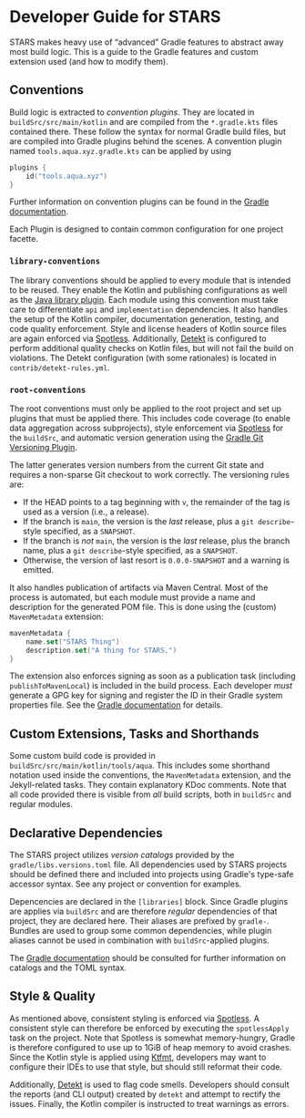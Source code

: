 # Developer Guide for STARS

STARS makes heavy use of “advanced” Gradle features to abstract away most build logic. This is a guide to the Gradle
features and custom extension used (and how to modify them).

## Conventions

Build logic is extracted to *convention plugins*. They are located in `buildSrc/src/main/kotlin` and are compiled from
the `*.gradle.kts` files contained there. These follow the syntax for normal Gradle build files, but are compiled into
Gradle plugins behind the scenes. A convention plugin named `tools.aqua.xyz.gradle.kts` can be applied by using

```kotlin
plugins {
    id("tools.aqua.xyz")
}
```

Further information on convention plugins can be found in
the [Gradle documentation](https://docs.gradle.org/current/userguide/sharing_build_logic_between_subprojects.html).

Each Plugin is designed to contain common configuration for one project facette.

### `library-conventions`

The library conventions should be applied to every module that is intended to be reused. They enable the Kotlin and
publishing configurations as well as the
[Java library plugin](https://docs.gradle.org/current/userguide/java_library_plugin.html). Each module using this
convention must take care to differentiate `api` and `implementation` dependencies.
It also handles the setup of the Kotlin compiler, documentation generation, testing, and code quality
enforcement. Style and license headers of Kotlin source files are again enforced
via [Spotless](https://github.com/diffplug/spotless). Additionally, [Detekt](https://detekt.dev/) is configured to
perform additional quality checks on Kotlin files, but will not fail the build on violations. The Detekt configuration
(with some rationales) is located in `contrib/detekt-rules.yml`.

### `root-conventions`

The root conventions must only be applied to the root project and set up plugins that must be applied there. This
includes code coverage (to enable data aggregation across subprojects), style enforcement
via [Spotless](https://github.com/diffplug/spotless) for the `buildSrc`, and automatic version generation using the
[Gradle Git Versioning Plugin](https://github.com/qoomon/gradle-git-versioning-plugin).

The latter generates version numbers from the current Git state and requires a non-sparse Git checkout to work
correctly. The versioning rules are:

- If the HEAD points to a tag beginning with `v`, the remainder of the tag is used as a version (i.e., a release).
- If the branch is `main`, the version is the *last* release, plus a `git describe`-style specified, as a `SNAPSHOT`.
- If the branch is *not* `main`, the version is the *last* release, plus the branch name, plus a `git describe`-style
  specified, as a `SNAPSHOT`.
- Otherwise, the version of last resort is `0.0.0-SNAPSHOT` and a warning is emitted.
  
It also handles publication of artifacts via Maven Central. Most of the process is automated, but each
module must provide a name and description for the generated POM file. This is done using the (custom) `MavenMetadata`
extension:

```kotlin
mavenMetadata {
    name.set("STARS Thing")
    description.set("A thing for STARS.")
}
```

The extension also enforces signing as soon as a publication task (including `publishToMavenLocal`) is included in the
build process. Each developer *must* generate a GPG key for signing and register the ID in their Gradle system
properties file. See the [Gradle documentation](https://docs.gradle.org/current/userguide/signing_plugin.html) for
details.

## Custom Extensions, Tasks and Shorthands

Some custom build code is provided in `buildSrc/src/main/kotlin/tools/aqua`. This includes some shorthand notation used
inside the conventions, the `MavenMetadata` extension, and the Jekyll-related tasks. They contain explanatory KDoc
comments. Note that all code provided there is visible from *all* build scripts, both in `buildSrc` and regular modules.

## Declarative Dependencies

The STARS project utilizes *version catalogs* provided by the `gradle/libs.versions.toml` file. All dependencies used by
STARS projects should be defined there and included into projects using Gradle's type-safe accessor syntax. See any
project or convention for examples.

Depencencies are declared in the `[libraries]` block. Since Gradle plugins are applies via `buildSrc` and are therefore 
*regular* dependencies of that project, they are declared here. Their aliases are prefixed by `gradle-`. Bundles are used
to group some common dependencies, while plugin aliases cannot be used in combination with `buildSrc`-applied plugins.

The [Gradle documentation](https://docs.gradle.org/current/userguide/platforms.html) should be consulted for further 
information on catalogs and the TOML syntax.

## Style & Quality

As mentioned above, consistent styling is enforced via [Spotless](https://github.com/diffplug/spotless). A consistent
style can therefore be enforced by executing the `spotlessApply` task on the project. Note that Spotless is somewhat
memory-hungry, Gradle is therefore configured to use up to 1GiB of heap memory to avoid crashes. Since the Kotlin style
is applied using [Ktfmt](https://github.com/facebookincubator/ktfmt), developers may want to configure their IDEs to use
that style, but should still reformat their code.

Additionally, [Detekt](https://detekt.dev/) is used to flag code smells. Developers should consult the reports (and CLI
output) created by `detekt` and attempt to rectify the issues. Finally, the Kotlin compiler is instructed to treat
warnings as errors.